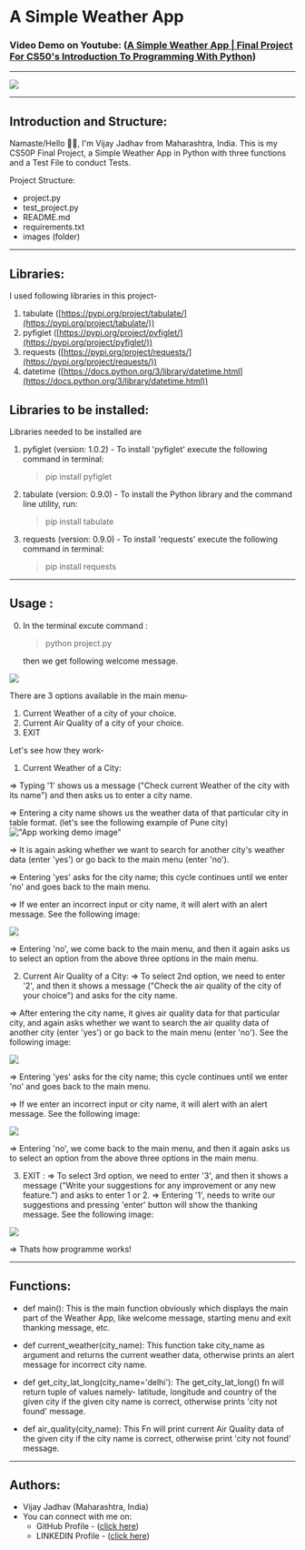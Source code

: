 # A Simple Weather App

### Video Demo on Youtube: ([A Simple Weather App | Final Project For CS50's Introduction To Programming With Python](https://youtu.be/JP5eYi4u6_Q?si=HXMIFrml8LTCs8wg))

---
![](images/project-title.png)

---

## Introduction and Structure:
Namaste/Hello 🙏🏻, I'm Vijay Jadhav from Maharashtra, India. This is my CS50P Final Project, a Simple Weather App in Python with three functions and a Test File to conduct Tests.

  Project Structure:
  - project.py
  - test_project.py
  - README.md
  - requirements.txt
  - images (folder)

---
## Libraries:
I used following libraries in this project-
  1. tabulate ([https://pypi.org/project/tabulate/](https://pypi.org/project/tabulate/))
  2. pyfiglet ([https://pypi.org/project/pyfiglet/](https://pypi.org/project/pyfiglet/))
  3. requests ([https://pypi.org/project/requests/](https://pypi.org/project/requests/))
  4. datetime ([https://docs.python.org/3/library/datetime.html](https://docs.python.org/3/library/datetime.html))

## Libraries to be installed:
Libraries needed to be installed are
1. pyfiglet (version: 1.0.2) - To install 'pyfiglet' execute the following command in terminal:
    > pip install pyfiglet

2. tabulate (version: 0.9.0) - To install the Python library and the command line utility, run:
    > pip install tabulate

3. requests (version: 0.9.0) - To install 'requests' execute the following command in terminal:
    > pip install requests

---

## Usage :
0. In the terminal excute command :
    > python project.py

    then we get following welcome message.

![](<images/usage screenshot-1.png>)

There are 3 options available in the main menu-
1. Current Weather of a city of your choice.
2. Current Air Quality of a city of your choice.
3. EXIT

Let's see how they work-

1. Current Weather of a City:

=> Typing '1' shows us a message ("Check current Weather of the city with its name") and then asks us to enter a city name.

 => Entering a city name shows us the weather data of that particular city in table format. (let's see the following example of Pune city)
!["App working demo image"](<images/usage screenshot-2.png>)

=> It is again asking whether we want to search for another city's weather data (enter 'yes') or go back to the main menu (enter 'no').

=> Entering 'yes' asks for the city name; this cycle continues until we enter 'no' and goes back to the main menu.

=> If we enter an incorrect input or city name, it will alert with an alert message. See the following image:

![](<images/usage screenshot-3.png>)

=> Entering 'no', we come back to the main menu, and then it again asks us to select an option from the above three options in the main menu.

2. Current Air Quality of a City:
=> To select 2nd option, we need to enter '2', and then it shows a message ("Check the air quality of the city of your choice") and asks for the city name.

=> After entering the city name, it gives air quality data for that particular city, and again asks whether we want to search the air quality data of another city (enter 'yes') or go back to the main menu (enter 'no'). See the following image:

![](<images/usage screenshot-4.png>)

=> Entering 'yes' asks for the city name; this cycle continues until we enter 'no' and goes back to the main menu.

=> If we enter an incorrect input or city name, it will alert with an alert message. See the following image:

![](<images/usage screenshot-5.png>)

=> Entering 'no', we come back to the main menu, and then it again asks us to select an option from the above three options in the main menu.

3. EXIT :
=> To select 3rd option, we need to enter '3', and then it shows a message ("Write your suggestions for any improvement or any new feature.") and asks to enter 1 or 2.
=> Entering '1', needs to write our suggestions and pressing 'enter' button will show the thanking message. See the following image:

![](<images/usage screenshot-6.png>)

=> Thats how programme works!

---

## Functions:
  - def main():
    This is the main function obviously which displays the main part of the Weather App, like welcome message, starting menu and exit thanking message, etc.

  - def current_weather(city_name):
    This function take city_name as argument and returns the current weather data, otherwise prints an alert message for incorrect city name.

  - def get_city_lat_long(city_name='delhi'):
    The get_city_lat_long() fn will return tuple of values namely- latitude, longitude and country of the given city if the given city name is correct,
    otherwise prints 'city not found' message.

  - def air_quality(city_name):
    This Fn will print current Air Quality data of the given city if the city name is correct,
    otherwise print 'city not found' message.

---

## Authors:
  - Vijay Jadhav (Maharashtra, India)
  - You can connect with me on:
    - GitHub Profile - ([click here](https://github.com/vijay-jadhav1997))
    - LINKEDIN Profile - ([click here](https://www.linkedin.com/in/vijay-jadhav1997))

